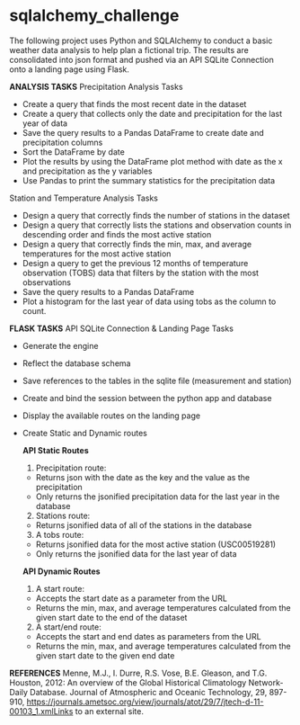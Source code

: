 # sqlalchemy_challenge

The following project uses Python and SQLAlchemy to conduct a basic weather data analysis to help plan a fictional trip. The results are consolidated into json format and pushed via an API SQLite Connection onto a landing page using Flask.

**ANALYSIS TASKS**
Precipitation Analysis Tasks
* Create a query that finds the most recent date in the dataset
* Create a query that collects only the date and precipitation for the last year of data
* Save the query results to a Pandas DataFrame to create date and precipitation columns
* Sort the DataFrame by date
* Plot the results by using the DataFrame plot method with date as the x and precipitation as the y variables
* Use Pandas to print the summary statistics for the precipitation data 

Station and Temperature Analysis Tasks
* Design a query that correctly finds the number of stations in the dataset 
* Design a query that correctly lists the stations and observation counts in descending order and finds the most active station
* Design a query that correctly finds the min, max, and average temperatures for the most active station
* Design a query to get the previous 12 months of temperature observation (TOBS) data that filters by the station with the most observations
* Save the query results to a Pandas DataFrame
* Plot a histogram for the last year of data using tobs as the column to count.

**FLASK TASKS**
API SQLite Connection & Landing Page Tasks
* Generate the engine
* Reflect the database schema
* Save references to the tables in the sqlite file (measurement and station)
* Create and bind the session between the python app and database 
* Display the available routes on the landing page
* Create Static and Dynamic routes

  **API Static Routes**
  1. Precipitation route:
  * Returns json with the date as the key and the value as the precipitation
  * Only returns the jsonified precipitation data for the last year in the database
  
  2. Stations route:
  * Returns jsonified data of all of the stations in the database
  
  3. A tobs route:
  * Returns jsonified data for the most active station (USC00519281)
  * Only returns the jsonified data for the last year of data
  
  **API Dynamic Routes**
  1. A start route:
  * Accepts the start date as a parameter from the URL
  * Returns the min, max, and average temperatures calculated from the given start date to the end of the dataset 
  
  2. A start/end route:
  * Accepts the start and end dates as parameters from the URL
  * Returns the min, max, and average temperatures calculated from the given start date to the given end date

**REFERENCES**
Menne, M.J., I. Durre, R.S. Vose, B.E. Gleason, and T.G. Houston, 2012: An overview of the Global Historical Climatology Network-Daily Database. Journal of Atmospheric and Oceanic Technology, 29, 897-910, https://journals.ametsoc.org/view/journals/atot/29/7/jtech-d-11-00103_1.xmlLinks to an external site.
